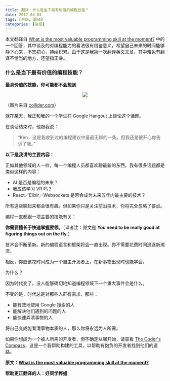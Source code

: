 ```yaml
---
title: 翻译：什么是当下最有价值的编程技能？
date: 2017-04-04
tags: [杂感, 翻译]
categories: [杂感]
---
```


本文翻译自 [What is the most valuable programming skill at the moment?](https://www.quora.com/What-is-the-most-valuable-programming-skill-at-the-moment/answer/Ken-Mazaika?srid=XThw&from=timeline&isappinstalled=0) 中的一个回答，其中谈及的对编程能力的看法很有借鉴意义，希望自己未来的时间能够静下心来，不忘初心，持续积累。由于这是我第一次翻译英文文章，其中难免有翻译不恰当的地方，还望指正😁。

### 什么是当下最有价值的编程技能？

**最具价值的技能，你可能都不会想到**

<center>
    <img src="/images/2017-4-4/matt-damon-the-martian-slice.jpg">
</center>

（图片来自 [collider.com](http://collider.com/matt-damon-on-the-martian-his-break-from-acting-and-more/)）

<!--more-->


就在某天，我正和我的一个学生在 Google Hangout 上谈论这个话题。

在谈话结束时，他跟我说：

> “Ken，这是我收到过的编程建议中最最无聊的一条。但我还是很开心你告诉了我。”

**以下是我讲的主要内容：**

正如其他领域的人一样，每一个编程人员都喜欢聊最新的东西。我有很多话题都是类似这样的内容：

+ AI 是否是编程的未来？
+ 我应该学习 VR 吗？
+ React／Elixir／Websockets 是否会成为未来五年内最主要的技术？

所有这些聊起来都会很有趣。但如果你只是关注前沿技术，你将完全忽略了要点。

编程一直都跟一项主要的技能有关：

**你需要擅长于快速掌握要领。**（译者注：原文是 **You need to be really good at figuring things out on the fly.**）

技术会不断革新。新的编程语言和框架将会一直出现。你不需要花费时间追逐新潮流。

相反，你应该花时间成为一个自主开发者上，在新事物出现时也能学会。

为什么？

因为时代变了。没人能够确切地知道编程领域下一个重大事件会是什么。

不变的是，时代总是对那些人群有需求，那些：

+ 能有效地使用 Google 搜索的人
+ 能解决他们遇到的问题的人
+ 能快速弄清事物的人

将自己变成能看清事物本质的人，那么你将永远为人所需。

如果你想成为一个被人所需的开发者，但不确定从哪开始，请查看 [The Coder's Compass](http://stories.thefirehoseproject.com/coders-compass/learn-to-code?utm_source=quora&utm_medium=quora_ken_answer&utm_campaign=quora_answers)，这是一个我帮助构建的工具，以帮助有抱负的开发者找到他们的道路。



**原文：[What is the most valuable programming skill at the moment?](https://www.quora.com/What-is-the-most-valuable-programming-skill-at-the-moment/answer/Ken-Mazaika?srid=XThw&from=timeline&isappinstalled=0)**

**帮助更正翻译的人：好同学桦姐**